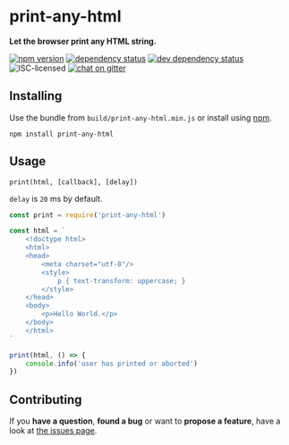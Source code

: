 # print-any-html

**Let the browser print any HTML string.**

[![npm version](https://img.shields.io/npm/v/print-any-html.svg)](https://www.npmjs.com/package/print-any-html)
[![dependency status](https://img.shields.io/david/derhuerst/print-any-html.svg)](https://david-dm.org/derhuerst/print-any-html)
[![dev dependency status](https://img.shields.io/david/dev/derhuerst/print-any-html.svg)](https://david-dm.org/derhuerst/print-any-html#info=devDependencies)
![ISC-licensed](https://img.shields.io/github/license/derhuerst/print-any-html.svg)
[![chat on gitter](https://badges.gitter.im/derhuerst.svg)](https://gitter.im/derhuerst)


## Installing

Use the bundle from `build/print-any-html.min.js` or install using [npm](https://www.npmjs.com).

```shell
npm install print-any-html
```


## Usage

```
print(html, [callback], [delay])
```

`delay` is `20` ms by default.

```js
const print = require('print-any-html')

const html = `
	<!doctype html>
	<html>
	<head>
		<meta charset="utf-8"/>
		<style>
			p { text-transform: uppercase; }
		</style>
	</head>
	<body>
		<p>Hello World.</p>
	</body>
	</html>
`

print(html, () => {
	console.info('user has printed or aborted')
})
```


## Contributing

If you **have a question**, **found a bug** or want to **propose a feature**, have a look at [the issues page](https://github.com/derhuerst/print-any-html/issues).
